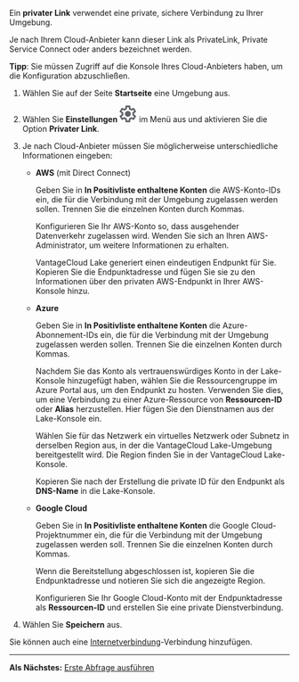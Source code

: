 Ein **privater Link** verwendet eine private, sichere Verbindung zu Ihrer Umgebung.

Je nach Ihrem Cloud-Anbieter kann dieser Link als PrivateLink, Private Service Connect oder anders bezeichnet werden.

**Tipp**: Sie müssen Zugriff auf die Konsole Ihres Cloud-Anbieters haben, um die Konfiguration abzuschließen.

1.  Wählen Sie auf der Seite **Startseite** eine Umgebung aus.

2.  Wählen Sie **Einstellungen** ![""](Images/gkz1722447366517.svg) im Menü aus und aktivieren Sie die Option **Privater Link**.

3.  Je nach Cloud-Anbieter müssen Sie möglicherweise unterschiedliche Informationen eingeben:

    -   **AWS** (mit Direct Connect)

        Geben Sie in **In Positivliste enthaltene Konten** die AWS-Konto-IDs ein, die für die Verbindung mit der Umgebung zugelassen werden sollen. Trennen Sie die einzelnen Konten durch Kommas.

        Konfigurieren Sie Ihr AWS-Konto so, dass ausgehender Datenverkehr zugelassen wird. Wenden Sie sich an Ihren AWS-Administrator, um weitere Informationen zu erhalten.

        VantageCloud Lake generiert einen eindeutigen Endpunkt für Sie. Kopieren Sie die Endpunktadresse und fügen Sie sie zu den Informationen über den privaten AWS-Endpunkt in Ihrer AWS-Konsole hinzu.

    -   **Azure**

        Geben Sie in **In Positivliste enthaltene Konten** die Azure-Abonnement-IDs ein, die für die Verbindung mit der Umgebung zugelassen werden sollen. Trennen Sie die einzelnen Konten durch Kommas.

        Nachdem Sie das Konto als vertrauenswürdiges Konto in der Lake-Konsole hinzugefügt haben, wählen Sie die Ressourcengruppe im Azure Portal aus, um den Endpunkt zu hosten. Verwenden Sie dies, um eine Verbindung zu einer Azure-Ressource von **Ressourcen-ID** oder **Alias** herzustellen. Hier fügen Sie den Dienstnamen aus der Lake-Konsole ein.

        Wählen Sie für das Netzwerk ein virtuelles Netzwerk oder Subnetz in derselben Region aus, in der die VantageCloud Lake-Umgebung bereitgestellt wird. Die Region finden Sie in der VantageCloud Lake-Konsole.

        Kopieren Sie nach der Erstellung die private ID für den Endpunkt als **DNS-Name** in die Lake-Konsole.

    -   **Google Cloud**

        Geben Sie in **In Positivliste enthaltene Konten** die Google Cloud-Projektnummer ein, die für die Verbindung mit der Umgebung zugelassen werden soll. Trennen Sie die einzelnen Konten durch Kommas.

        Wenn die Bereitstellung abgeschlossen ist, kopieren Sie die Endpunktadresse und notieren Sie sich die angezeigte Region.

        Konfigurieren Sie Ihr Google Cloud-Konto mit der Endpunktadresse als **Ressourcen-ID** und erstellen Sie eine private Dienstverbindung.

4.  Wählen Sie **Speichern** aus.

Sie können auch eine [Internetverbindung](jlq1721090154719.md)-Verbindung hinzufügen.

------------------------------------------------------------------------

**Als Nächstes:** [Erste Abfrage ausführen](lam1707187864117.md)

